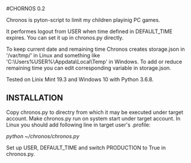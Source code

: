 #CHORNOS 0.2

Chronos is pyton-script to limit my children playinig PC games.

It performes logout from USER when time defined in DEFAULT_TIME expires. You can set it up in chronos.py directly. 

To keep current date and remaining time Chronos creates storage.json in '/var/tmp/' in Linux and something like 
'C:\Users\%USER%\Appdata\Local\Temp\' in Windows. To add or reduce remaining time you can edit corresponding variable 
in storage.json. 

Tested on Linix Mint 19.3 and Windows 10 with Python 3.6.8. 

## INSTALLATION

Copy chronos.py to directry from which it may be executed under target account.
Make chronos.py run on system start under target account. In Linux you should add following line in target user's .profile:

_python ~/chronos/chronos.py_

Set up USER, DEFAULT_TIME and switch PRODUCTION to True in chronos.py.



